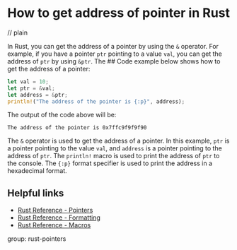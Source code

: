 # How to get address of pointer in Rust
// plain

In Rust, you can get the address of a pointer by using the `&` operator. For example, if you have a pointer `ptr` pointing to a value `val`, you can get the address of `ptr` by using `&ptr`. The ## Code example below shows how to get the address of a pointer:
```rust
let val = 10;
let ptr = &val;
let address = &ptr;
println!("The address of the pointer is {:p}", address);
```
The output of the code above will be:
```
The address of the pointer is 0x7ffc9f9f9f90
```
The `&` operator is used to get the address of a pointer. In this example, `ptr` is a pointer pointing to the value `val`, and `address` is a pointer pointing to the address of `ptr`. The `println!` macro is used to print the address of `ptr` to the console. The `{:p}` format specifier is used to print the address in a hexadecimal format.

## Helpful links
- [Rust Reference - Pointers](https://doc.rust-lang.org/reference/pointers.html)
- [Rust Reference - Formatting](https://doc.rust-lang.org/reference/formatting.html)
- [Rust Reference - Macros](https://doc.rust-lang.org/reference/macros.html)

group: rust-pointers